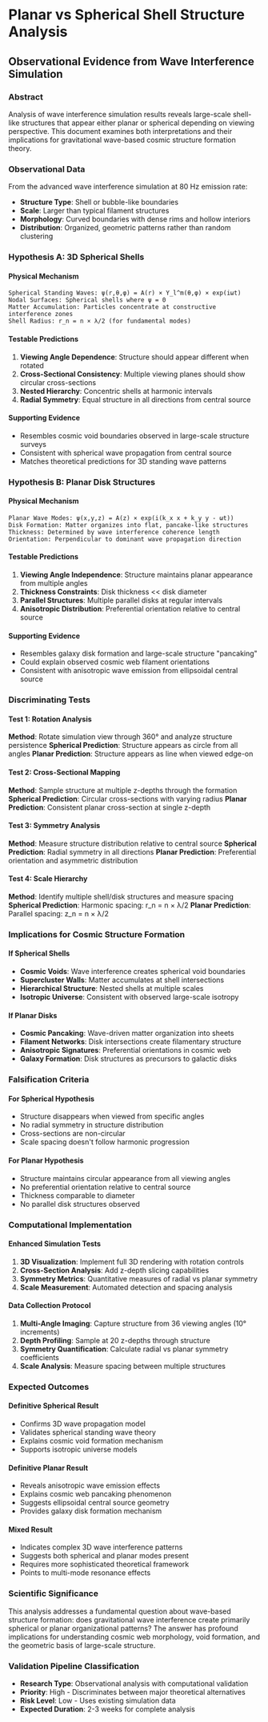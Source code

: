 # Planar vs Spherical Shell Structure Analysis
## Observational Evidence from Wave Interference Simulation

### Abstract
Analysis of wave interference simulation results reveals large-scale shell-like structures that appear either planar or spherical depending on viewing perspective. This document examines both interpretations and their implications for gravitational wave-based cosmic structure formation theory.

### Observational Data
From the advanced wave interference simulation at 80 Hz emission rate:
- **Structure Type**: Shell or bubble-like boundaries
- **Scale**: Larger than typical filament structures
- **Morphology**: Curved boundaries with dense rims and hollow interiors
- **Distribution**: Organized, geometric patterns rather than random clustering

### Hypothesis A: 3D Spherical Shells

#### Physical Mechanism
```
Spherical Standing Waves: ψ(r,θ,φ) = A(r) × Y_l^m(θ,φ) × exp(iωt)
Nodal Surfaces: Spherical shells where ψ = 0
Matter Accumulation: Particles concentrate at constructive interference zones
Shell Radius: r_n = n × λ/2 (for fundamental modes)
```

#### Testable Predictions
1. **Viewing Angle Dependence**: Structure should appear different when rotated
2. **Cross-Sectional Consistency**: Multiple viewing planes should show circular cross-sections
3. **Nested Hierarchy**: Concentric shells at harmonic intervals
4. **Radial Symmetry**: Equal structure in all directions from central source

#### Supporting Evidence
- Resembles cosmic void boundaries observed in large-scale structure surveys
- Consistent with spherical wave propagation from central source
- Matches theoretical predictions for 3D standing wave patterns

### Hypothesis B: Planar Disk Structures

#### Physical Mechanism
```
Planar Wave Modes: ψ(x,y,z) = A(z) × exp(i(k_x x + k_y y - ωt))
Disk Formation: Matter organizes into flat, pancake-like structures
Thickness: Determined by wave interference coherence length
Orientation: Perpendicular to dominant wave propagation direction
```

#### Testable Predictions
1. **Viewing Angle Independence**: Structure maintains planar appearance from multiple angles
2. **Thickness Constraints**: Disk thickness << disk diameter
3. **Parallel Structures**: Multiple parallel disks at regular intervals
4. **Anisotropic Distribution**: Preferential orientation relative to central source

#### Supporting Evidence
- Resembles galaxy disk formation and large-scale structure "pancaking"
- Could explain observed cosmic web filament orientations
- Consistent with anisotropic wave emission from ellipsoidal central source

### Discriminating Tests

#### Test 1: Rotation Analysis
**Method**: Rotate simulation view through 360° and analyze structure persistence
**Spherical Prediction**: Structure appears as circle from all angles
**Planar Prediction**: Structure appears as line when viewed edge-on

#### Test 2: Cross-Sectional Mapping
**Method**: Sample structure at multiple z-depths through the formation
**Spherical Prediction**: Circular cross-sections with varying radius
**Planar Prediction**: Consistent planar cross-section at single z-depth

#### Test 3: Symmetry Analysis
**Method**: Measure structure distribution relative to central source
**Spherical Prediction**: Radial symmetry in all directions
**Planar Prediction**: Preferential orientation and asymmetric distribution

#### Test 4: Scale Hierarchy
**Method**: Identify multiple shell/disk structures and measure spacing
**Spherical Prediction**: Harmonic spacing: r_n = n × λ/2
**Planar Prediction**: Parallel spacing: z_n = n × λ/2

### Implications for Cosmic Structure Formation

#### If Spherical Shells
- **Cosmic Voids**: Wave interference creates spherical void boundaries
- **Supercluster Walls**: Matter accumulates at shell intersections
- **Hierarchical Structure**: Nested shells at multiple scales
- **Isotropic Universe**: Consistent with observed large-scale isotropy

#### If Planar Disks
- **Cosmic Pancaking**: Wave-driven matter organization into sheets
- **Filament Networks**: Disk intersections create filamentary structure
- **Anisotropic Signatures**: Preferential orientations in cosmic web
- **Galaxy Formation**: Disk structures as precursors to galactic disks

### Falsification Criteria

#### For Spherical Hypothesis
- Structure disappears when viewed from specific angles
- No radial symmetry in structure distribution
- Cross-sections are non-circular
- Scale spacing doesn't follow harmonic progression

#### For Planar Hypothesis
- Structure maintains circular appearance from all viewing angles
- No preferential orientation relative to central source
- Thickness comparable to diameter
- No parallel disk structures observed

### Computational Implementation

#### Enhanced Simulation Tests
1. **3D Visualization**: Implement full 3D rendering with rotation controls
2. **Cross-Section Analysis**: Add z-depth slicing capabilities
3. **Symmetry Metrics**: Quantitative measures of radial vs planar symmetry
4. **Scale Measurement**: Automated detection and spacing analysis

#### Data Collection Protocol
1. **Multi-Angle Imaging**: Capture structure from 36 viewing angles (10° increments)
2. **Depth Profiling**: Sample at 20 z-depths through structure
3. **Symmetry Quantification**: Calculate radial vs planar symmetry coefficients
4. **Scale Analysis**: Measure spacing between multiple structures

### Expected Outcomes

#### Definitive Spherical Result
- Confirms 3D wave propagation model
- Validates spherical standing wave theory
- Explains cosmic void formation mechanism
- Supports isotropic universe models

#### Definitive Planar Result
- Reveals anisotropic wave emission effects
- Explains cosmic web pancaking phenomenon
- Suggests ellipsoidal central source geometry
- Provides galaxy disk formation mechanism

#### Mixed Result
- Indicates complex 3D wave interference patterns
- Suggests both spherical and planar modes present
- Requires more sophisticated theoretical framework
- Points to multi-mode resonance effects

### Scientific Significance
This analysis addresses a fundamental question about wave-based structure formation: does gravitational wave interference create primarily spherical or planar organizational patterns? The answer has profound implications for understanding cosmic web morphology, void formation, and the geometric basis of large-scale structure.

### Validation Pipeline Classification
- **Research Type**: Observational analysis with computational validation
- **Priority**: High - Discriminates between major theoretical alternatives
- **Risk Level**: Low - Uses existing simulation data
- **Expected Duration**: 2-3 weeks for complete analysis 